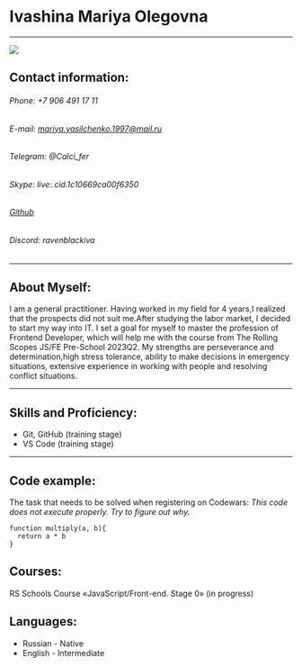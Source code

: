 # Ivashina Mariya Olegovna
***
![](https://avatars.githubusercontent.com/u/137410083?v=4)

## Contact information:
###### Phone: +7 906 491 17 11
###### E-mail: mariya.vasilchenko.1997@mail.ru
###### Telegram: @Calci_fer
###### Skype: live:.cid.1c10669ca00f6350
###### [Github](https://github.com/RavenIVA)
###### Discord: ravenblackiva
***
##  About Myself:
    
I am a general practitioner. Having worked in my field for 4 years,I realized that the prospects did not suit me.After studying the labor market, I decided to start my way into IT. I set a goal for myself to master the profession of Frontend Developer, which will help me with the course from The Rolling Scopes JS/FE Pre-School 2023Q2. My strengths are perseverance and determination,high stress tolerance, ability to make decisions in emergency situations, extensive experience in working with people and resolving conflict situations.
***
## Skills and Proficiency:
* Git, GitHub (training stage)
* VS Code (training stage)
***
## Code example:
The task that needs to be solved when registering on Codewars: _This code does not execute properly. Try to figure out why._
``` 
function multiply(a, b){
  return a * b
}
```
## Courses:
RS Schools Course «JavaScript/Front-end. Stage 0» (in progress)
## Languages:
* Russian - Native
* English - Intermediate